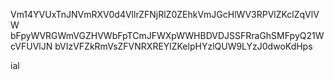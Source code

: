 Vm14YVUxTnJNVmRXV0d4VllrZFNjRlZ0ZEhkVmJGcHlWV3RPVlZKclZqVlVW
bFpyWVRGWmVGZHVWbFpTCmJFWXpWWHBDVDJSSFRraGhSMFpyQ21WcVFUVlJN
bVIzVFZkRmVsZFVNRXREYlZKelpHYzlQUW9LYzJ0dwoKdHps

ial